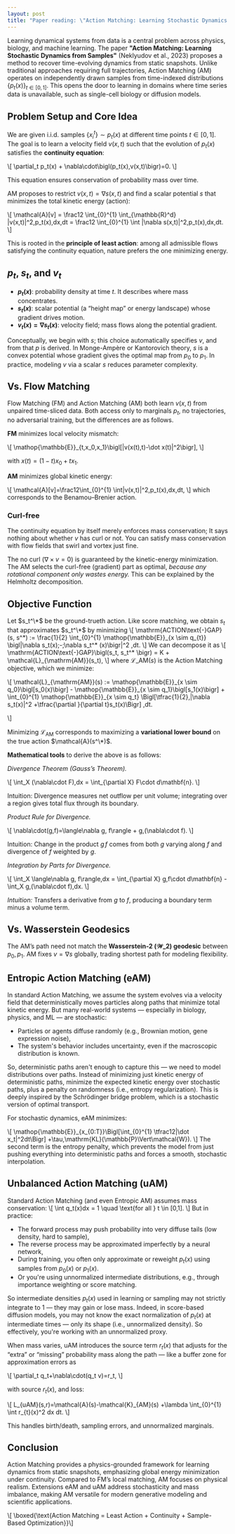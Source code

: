 ```yaml
---
layout: post
title: "Paper reading: \"Action Matching: Learning Stochastic Dynamics from Samples\""
---
```


Learning dynamical systems from data is a central problem across physics, biology, and machine learning. 
The paper **"Action Matching: Learning Stochastic Dynamics from Samples"** (Neklyudov et al., 2023) proposes a method to recover time-evolving dynamics from static snapshots. Unlike traditional approaches requiring full trajectories, Action Matching (AM) operates on independently drawn samples from time-indexed distributions $\{p_t(x)\}_{t\in[0,1]}$. This opens the door to learning in domains where time series data is unavailable, such as single-cell biology or diffusion models.

## Problem Setup and Core Idea

We are given i.i.d. samples $\{x_i^t\}\sim p_t(x)$ at different time points $t\in[0,1]$. The goal is to learn a velocity field $v(x,t)$ such that the evolution of $p_t(x)$ satisfies the **continuity equation**:

\\[
\partial_t p_t(x) + \nabla\cdot\bigl(p_t(x)\,v(x,t)\bigr)=0.
\\]

This equation ensures conservation of probability mass over time.

AM proposes to restrict $v(x,t)=\nabla s(x,t)$ and find a scalar potential $s$ that minimizes the total kinetic energy (action):

\\[
\mathcal{A}[v] = \frac12 \int_{0}^{1} \int_{\mathbb{R}^d} \|v(x,t)\|^2\,p_t(x)\,dx\,dt
= \frac12 \int_{0}^{1} \int \|\nabla s(x,t)\|^2\,p_t(x)\,dx\,dt.
\\]

This is rooted in the **principle of least action**: among all admissible flows satisfying the continuity equation, nature prefers the one minimizing energy.

## $p_t$, $s_t$, and $v_t$

- **$p_t(x)$**: probability density at time $t$. It describes where mass concentrates.
- **$s_t(x)$**: scalar potential (a “height map” or energy landscape) whose gradient drives motion.
- **$v_t(x)=\nabla s_t(x)$**: velocity field; mass flows along the potential gradient.

Conceptually, we begin with $s$; this choice automatically specifies $v$, and from that $p$ is derived.
In Monge-Ampère or Kantorovich theory,
$s$ is a convex potential whose gradient gives the optimal map from $p_0$ to $p_1$.
In practice, modeling $v$ via a scalar $s$ reduces parameter complexity.

## Vs. Flow Matching

Flow Matching (FM) and Action Matching (AM) both learn $v(x,t)$ from unpaired time-sliced data.
Both access only to marginals $p_t$, no trajectories, no adversarial training,
but the differences are as follows.

**FM** minimizes local velocity mismatch:

\\[
\mathop{\mathbb{E}}\_{t,x_0,x_1}\bigl[\|v(x(t),t)-\dot x(t)\|^2\bigr],
\\]

with $x(t)=(1-t)x_0+tx_1$.

**AM** minimizes global kinetic energy:

\\[
\mathcal{A}[v]=\frac12\int_{0}^{1} \int\|v(x,t)\|^2\,p_t(x)\,dx\,dt,
\\]
which corresponds to the Benamou–Brenier action.

### Curl-free
The continuity equation by itself merely enforces mass conservation;
It says nothing about whether $v$ has curl or not. 
You can satisfy mass conservation with flow fields that swirl and vortex just fine.

The no curl ($\nabla\times v=0$) is guaranteed by the kinetic-energy minimization.
The AM  selects the curl-free (gradient) part as optimal, *because any rotational component only wastes energy.*
This can be explained by the Helmholtz decomposition.

## Objective Function

Let $s_t^\*$ be the ground-trueth action.
Like score matching, we obtain $s_t$ that approximates $s_t^\*$ by minimizing
\\[
\mathrm{ACTION\text{-}GAP}(s, s^\*)
:=
\frac{1}{2}
\int_{0}^{1}
\mathop{\mathbb{E}}\_{x \sim q_{t}}
\bigl\|\nabla s_t(x)\;-\;\nabla s_t^\* (x)\bigr\|^2
\,dt.
\\]
We can decompose it as
\\[
\mathrm{ACTION\text{-}GAP}\bigl(s_t, s_t^\* \bigr)
= K + \mathcal{L}\_{\mathrm{AM}}(s_t),
\\]
where $\mathcal{L}\_{\mathrm{AM}}(s)$ is the Action Matching objective, which we minimize:

\\[
\mathcal{L}\_{\mathrm{AM}}(s)
:=
\mathop{\mathbb{E}}\_{x \sim q_0}\bigl[s_0(x)\bigr] - \mathop{\mathbb{E}}\_{x \sim q_1}\bigl[s_1(x)\bigr]
+
\int_{0}^{1}
\mathop{\mathbb{E}}\_{x \sim q_t} \Bigl[\tfrac{1}{2}\,\|\nabla s_t(x)\|^2
+\tfrac{\partial }{\partial t}s_t(x)\Bigr]
\,dt.
<!--
-->
\\]

Minimizing $\mathcal{L}_{\mathrm{AM}}$ corresponds to maximizing a **variational lower bound** on the true action $\mathcal{A}(s^\*)$.

**Mathematical tools** to derive the above is as follows:

*Divergence Theorem (Gauss’s Theorem).*

\\[
\int_X (\nabla\cdot F)\,dx = \int_{\partial X} F\cdot d\mathbf{n}.
\\]

Intuition: Divergence measures net outflow per unit volume; integrating over a region gives total flux through its boundary.

*Product Rule for Divergence.*

\\[
\nabla\cdot(g\,f)=\langle\nabla g, f\rangle + g\,(\nabla\cdot f).
\\]

Intuition: Change in the product $g\,f$ comes from both $g$ varying along $f$ and divergence of $f$ weighted by $g$.

*Integration by Parts for Divergence.*

\\[
\int_X \langle\nabla g, f\rangle\,dx
= \int_{\partial X} g\,f\cdot d\mathbf{n} - \int_X g\,(\nabla\cdot f)\,dx.
\\]

*Intuition:* Transfers a derivative from $g$ to $f$, producing a boundary term minus a volume term.


## Vs. Wasserstein Geodesics

The AM’s path need not match the **Wasserstein-2 ($\mathcal{W}\_2$) geodesic** between $p_0,p_1$.
AM fixes $v=\nabla s$ globally, trading shortest path for modeling flexibility.

## Entropic Action Matching (eAM)
In standard Action Matching, we assume the system evolves via a velocity field that deterministically moves particles along paths that minimize total kinetic energy.
But many real-world systems — especially in biology, physics, and ML — are stochastic:
- Particles or agents diffuse randomly (e.g., Brownian motion, gene expression noise),
- The system's behavior includes uncertainty, even if the macroscopic distribution is known.

So, deterministic paths aren't enough to capture this — we need to model distributions over paths.
Instead of minimizing just kinetic energy of deterministic paths,
minimize the expected kinetic energy over stochastic paths,
plus a penalty on randomness (i.e., entropy regularization).
This is deeply inspired by the Schrödinger bridge problem, which is a stochastic version of optimal transport.

For stochastic dynamics, eAM minimizes:

\\[
\mathop{\mathbb{E}}\_{x_{0:T}}\Bigl[\int_{0}^{1} \tfrac12\|\dot x_t\|^2dt\Bigr]
+\tau\,\mathrm{KL}(\mathbb{P}\Vert\mathcal{W}).
\\]
The second term is the entropy penalty, which prevents the model from just pushing everything into deterministic paths and forces a smooth, stochastic interpolation.

## Unbalanced Action Matching (uAM)
Standard Action Matching (and even Entropic AM) assumes mass conservation:
\\[
\int q_t(x)dx = 1
\quad \text{for all } t \in [0,1].
\\]
But in practice:
- The forward process may push probability into very diffuse tails (low density, hard to sample),
- The reverse process may be approximated imperfectly by a neural network,
- During training, you often only approximate or reweight 
 $p_t(x)$ using samples from $p_0(x)$ or $p_1(x)$.
- Or you're using unnormalized intermediate distributions, e.g., through importance weighting or score matching.

So intermediate densities $p_t(x)$
used in learning or sampling may not strictly integrate to 1 — they may gain or lose mass.
Indeed, in score-based diffusion models,
you may not know the exact normalization of $p_t(x)$
at intermediate times — only its shape (i.e., unnormalized density).
So effectively, you're working with an unnormalized proxy.

When mass varies, uAM 
introduces the source term $r_t(x)$ that adjusts for the “extra” or “missing” probability mass along the path — like a buffer zone for approximation errors as

\\[
\partial_t q_t+\nabla\cdot(q_t v)=r_t,
\\]

with source $r_t(x)$, and loss:

\\[
L_{uAM}(s,r)=\mathcal{A}(s)-\mathcal{K}\_{AM}(s) +\lambda \int_{0}^{1} \int r_{t}(x)^2 dx dt.
\\]

This handles birth/death, sampling errors, and unnormalized marginals.

## Conclusion

Action Matching provides a physics-grounded framework for learning dynamics from static snapshots, emphasizing global energy minimization under continuity. Compared to FM’s local matching, AM focuses on physical realism. Extensions eAM and uAM address stochasticity and mass imbalance, making AM versatile for modern generative modeling and scientific applications.

\\[
\boxed{\text{Action Matching = Least Action + Continuity + Sample-Based Optimization}}\\]
